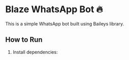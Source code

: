 # Blaze WhatsApp Bot 🔥

This is a simple WhatsApp bot built using Baileys library.

## How to Run

1. Install dependencies:
